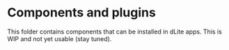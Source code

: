# Components and plugins

This folder contains components that can be installed in dLite apps. This is WIP and not yet usable (stay tuned).


